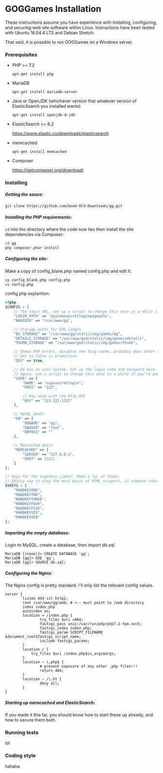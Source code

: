 # GOGGames Installation

These instructions assume you have experience with installing, configuring, and securing web site software within Linux. Instructions have been tested with Ubuntu 16.04.4 LTS and Debian Stretch.

That said, it is possible to run GOGGames on a Windows server.
### Prerequisites

- PHP >= 7.2

  `apt-get install php`
- MariaDB

  `apt-get install mariadb-server`
- Java or OpenJDK (whichever version that whatever version of ElasticSearch you installed wants)

  `apt-get install openjdk-8-jdk`
- ElasticSearch >= 6.2

  https://www.elastic.co/downloads/elasticsearch
- memcached

  `apt-get install memcached`
- Composer

  https://getcomposer.org/download/

### Installing
##### Getting the sauce:

```bash
git clone https://github.com/Good-Old-Downloads/gg.git
```

##### Installing the PHP requirements:
`cd` into the directory where the code now lies then install the site dependencies via Composer:
```bash
cd gg
php composer.phar install
```
##### Configuring the site:
Make a copy of config_blank.php named config.php and edit it.
```bash
cp config_blank.php config.php
vi config.php
```
config.php explantion:
```php
<?php
$CONFIG = [
    // The login URL, set up a script to change this once in a while if you're paranoid.
    "LOGIN_PATH" => 'ayylmaosecretloginpageyolo',
    "BASEDIR" => "/var/www/gg",

    // Storage paths for GOG iamges
    "BG_STORAGE" => "/var/www/gg/static/img/games/bg",
    "DETAILS_STORAGE" => "/var/www/god/static/img/games/details",
    "THUMB_STORAGE" => "/var/www/god/static/img/games/thumb",

    // Shows PHP errors, disables the Twig cache, probably does other things.
    // Set to false in production.
    "DEV" => true,

    // GG has no user system. Set up the login name and password here.
    // Again, use a script to change this once in a while if you're paranoid.
    "USER" => [
        "NAME" => "supasecretlogin",
        "PASS" => "123",

        // Key used with the http API
        "KEY" => "123-321-1337"
    ],

    // MySQL deets
    "DB" => [
        "DBNAME" => "gg",
        "DBUSER" => "root",
        "DBPASS" => ""
    ],

    // Memcached deets
    "MEMCACHED" => [
        "SERVER" => "127.0.0.1",
        "PORT" => 11211
    ]
];

// Keys for the Vigenère cipher. Make a lot of these.
// Shitty way to stop the most basic of HTML scrapers, if someone takes time to put the smallest amount of effort decypher this, then they deserve the links. (pretty sure someone from The Eye already made a dumper)
$VKEYS = [
    "RANDKEYONE",
    "RANDKEYTWO",
    "RANDKEYTHREE",
    "RANDKEYFOUR",
    "RANDKEYFIVE",
    "RANDKEYSIX",
    "RANDKESVEN"
];
```

##### Importing the empty database:
Login to MySQL, create a database, then import db.sql.
```
MariaDB [(none)]> CREATE DATABASE `gg`;
MariaDB [gg]> USE `gg`;
MariaDB [gg]> SOURCE db.sql;
```

##### Configuring the Nginx:
The Nginx config is pretty standard. I'll only list the relevant config values.
```nginx
server {
        listen 443 ssl http2;
        root /var/www/gg/web; # <-- must point to /web directory
        index index.php
        autoindex on;
        location = /index.php {
                try_files $uri =404;
                fastcgi_pass unix:/var/run/php/php7.2-fpm.sock;
                fastcgi_index index.php;
                fastcgi_param SCRIPT_FILENAME $document_root$fastcgi_script_name;
                include fastcgi_params;
        }
        location / {
            try_files $uri /index.php$is_args$args;
        }
        location ~ \.php$ {
                # prevent exposure of any other .php files!!!
                return 404;
        }
        location ~ /\.ht {
                deny all;
        }
}
```

##### Starting up memcached and ElasticSearch:
If you made it this far, you should know how to start these up already, and how to secure them both.

### Running tests
lol

### Coding style
hahaha
